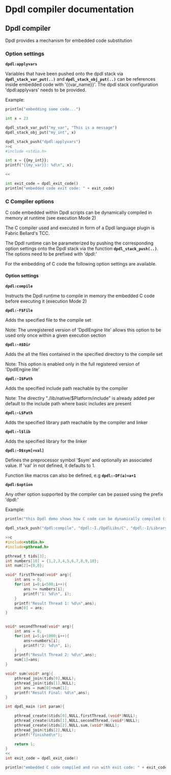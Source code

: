 # Dpdl compiler documentation


## Dpdl compiler

Dpdl provides a mechanism for embedded code substitution 

### Option settings

**`dpdl:applyvars`**

Variables that have been pushed onto the dpdl stack via **`dpdl_stack_var_put(..)`** and **`dpdl_stack_obj_put(..)`** can be references inside embedded code with '{{var_name}}'. The dpdl stack configuration 'dpdl:applyvars' needs to be provided.

Example:
```python
println("embedding some code...")

int x = 23

dpdl_stack_var_put("my_var", "This is a message")
dpdl_stack_obj_put("my_int", x)

dpdl_stack_push("dpdl:applyvars")
>>c
#include <stdio.h>

int x = {{my_int}};
printf("{{my_var}}: %d\n", x);

<<

int exit_code = dpdl_exit_code()
println("embedded code exit code: " + exit_code)
```

### C Compiler options

C code embedded within Dpdl scripts can be dynamically compiled in memory at runtime (see execution Mode 2)

The C compiler used and executed in form of a Dpdl language plugin is Fabric Bellard's TCC.

The Dpdl runtime can be parameterized by pushing the corresponding option settings onto the Dpdl stack via the 
function **`dpdl_stack_push(..)`**. The options need to be prefixed with 'dpdl:'

For the embedding of C code the following option settings are available.


#### Option settings

**`dpdl:compile`**

Instructs the Dpdl runtime to compile in memory the embedded C code before executing it (execution Mode 2)

**`dpdl:-F$File`**

Adds the specified file to the compile set

Note: The unregistered version of 'DpdlEngine lite' allows this option to be used only once within a given execution section

**`dpdl:-A$Dir`**

Adds the all the files contained in the specified directory to the compile set

Note: This option is enabled only in the full registered version of 'DpdlEngine lite'

**`dpdl:-I$Path`**

Adds the specified include path reachable by the compiler

Note: The directlry "./lib/native/$Platform/include" is already added per default to the include path where basic includes are present

**`dpdl:-L$Path`**

Adds the specified library path reachable by the compiler and linker

**`dpdl:-l$lib`**

Adds the specified library for the linker

**`dpdl:-D$sym[=val]`**

Defines the preprocessor symbol '$sym' and optionally an associated value. If 'val' in not defined, it defaults to 1.

Function like macros can also be defined, e.g **`dpdl:-DF(a)=a+1`**

**`dpdl:$option`**

Any other option supported by the compiler can be passed using the prefix 'dpdl:'


Example:
```c
println("this Dpdl demo shows how C code can be dynamically compiled (in memory at runtime) within Dpdl")

dpdl_stack_push("dpdl:compile", "dpdl:-I./DpdlLibs/C", "dpdl:-I/Library/Developer/CommandLineTools/SDKs/MacOSX13.3.sdk/usr/include", "dpdl:-L/Library/Developer/CommandLineTools/SDKs/MacOSX13.3.sdk/usr/lib")

>>c
#include<stdio.h>
#include<pthread.h>

pthread_t tids[3];
int numbers[10] = {1,2,3,4,5,6,7,8,9,10};
int num[2]={0,0};

void* firstThread(void* arg){
	int ans = 0;
	for(int i=0;i<500;i++){
		ans += numbers[i];
		printf("1: %d\n", i);
	}
	printf("Result Thread 1: %d\n",ans);
	num[0] = ans;
}


void* secondThread(void* arg){
	int ans = 0;
	for(int i=5;i<1000;i++){
		ans+=numbers[i];
		printf("2: %d\n", i);
	}
	printf("Result Thread 2: %d\n",ans);
	num[1]=ans;
}

void* sum(void* arg){
	pthread_join(tids[0],NULL);
	pthread_join(tids[1],NULL);
	int ans = num[0]+num[1];
	printf("Result Final: %d\n",ans);
}

int dpdl_main (int param){

	pthread_create(&tids[0],NULL,firstThread,(void*)NULL);
	pthread_create(&tids[1],NULL,secondThread,(void*)NULL);
	pthread_create(&tids[2],NULL,sum,(void*)NULL);
	pthread_join(tids[2],NULL);
	printf("finished\n");

	return 1;
}
<<
int exit_code = dpdl_exit_code()

println("embedded C code compiled and run with exit code: " + exit_code)
```



